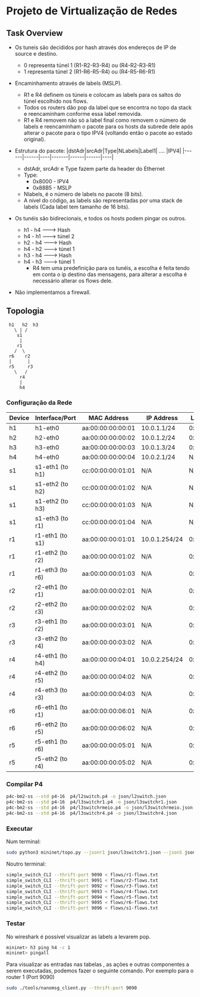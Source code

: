 # Projeto de Virtualização de Redes

## Task Overview 
- Os tuneis são decididos por hash através dos endereços de IP de source e destino.
  - 0 representa túnel 1 (R1-R2-R3-R4)  ou  (R4-R2-R3-R1)
  - 1 representa túnel 2 (R1-R6-R5-R4)  ou  (R4-R5-R6-R1)
- Encaminhamento através de labels (MSLP).
  - R1 e R4 definem os túneis e colocam as labels para os saltos do túnel escolhido nos flows.
  - Todos os routers dão pop da label que se encontra no topo da stack e reencaminham conforme essa label removida.
  - R1 e R4 removem não só a label final como removem o número de labels e reencaminham o pacote para os hosts da subrede dele após alterar o pacote para o tipo IPV4 (voltando então o pacote ao estado original).
- Estrutura do pacote:
  |dstAdr|srcAdr|Type|NLabels|Label1| .... |IPV4|
  |------|------|----|-------|------|------|----|
  - dstAdr, srcAdr e Type fazem parte da header do Ethernet
  - Type:
    - 0x8000 - IPV4
    - 0x88B5 - MSLP
  - Nlabels, é o número de labels no pacote (8 bits).
  - A nível do código, as labels são representadas por uma stack de labels (Cada label tem tamanho de 16 bits).

- Os tunéis são bidirecionais, e todos os hosts podem pingar os outros.
  - h1 - h4 ---> Hash
  - h4 - h1 ---> túnel 2
  - h2 - h4 ---> Hash
  - h4 - h2 ---> túnel 1
  - h3 - h4 ---> Hash
  - h4 - h3 ---> túnel 1
    - R4 tem uma predefinição para os tunéis, a escolha é feita tendo em conta o ip destino das mensagens, para alterar a escolha é necessário alterar os flows dele.
  
- Não implementamos a firewall.

## Topologia
     h1   h2  h3
       \ | /
        s1
         |
        r1
       /  \
     r6    r2
     |      |
     r5     r3
       \   /
         r4
         |
         h4

### Configuração da Rede

| Device   | Interface/Port        | MAC Address          | IP Address       | Labels |
|----------|-----------------------|----------------------|------------------|--------|
| h1       | h1-eth0              | aa:00:00:00:00:01   | 10.0.1.1/24        | 0x0010 |
| h2       | h2-eth0              | aa:00:00:00:00:02   | 10.0.1.2/24        | 0x0020 |
| h3       | h3-eth0              | aa:00:00:00:00:03   | 10.0.1.3/24        | 0x0030 |
| h4       | h4-eth0              | aa:00:00:00:00:04   | 10.0.2.1/24        | N/A    |
| s1       | s1-eth1 (to h1)      | cc:00:00:00:01:01   | N/A                | N/A    |
| s1       | s1-eth2 (to h2)      | cc:00:00:00:01:02   | N/A                | N/A    |
| s1       | s1-eth2 (to h3)      | cc:00:00:00:01:03   | N/A                | N/A    |
| s1       | s1-eth3 (to r1)      | cc:00:00:00:01:04   | N/A                | N/A    |
| r1       | r1-eth1 (to s1)      | aa:00:00:00:01:01   | 10.0.1.254/24      | 0x1010 |
| r1       | r1-eth2 (to r2)      | aa:00:00:00:01:02   | N/A                | 0x1020 |
| r1       | r1-eth3 (to r6)      | aa:00:00:00:01:03   | N/A                | 0x1030 |
| r2       | r2-eth1 (to r1)      | aa:00:00:00:02:01   | N/A                | 0x2010 |
| r2       | r2-eth2 (to r3)      | aa:00:00:00:02:02   | N/A                | 0x2020 |
| r3       | r3-eth1 (to r2)      | aa:00:00:00:03:01   | N/A                | 0x3010 |
| r3       | r3-eth2 (to r4)      | aa:00:00:00:03:02   | N/A                | 0x3020 |
| r4       | r4-eth1 (to h4)      | aa:00:00:00:04:01   | 10.0.2.254/24      | 0x4010 |
| r4       | r4-eth2 (to r5)      | aa:00:00:00:04:02   | N/A                | 0x4020 |
| r4       | r4-eth3 (to r3)      | aa:00:00:00:04:03   | N/A                | 0x4030 |
| r6       | r6-eth1 (to r1)      | aa:00:00:00:06:01   | N/A                | 0x6010 |
| r6       | r6-eth2 (to r5)      | aa:00:00:00:06:02   | N/A                | 0x6020 |
| r5       | r5-eth1 (to r6)      | aa:00:00:00:05:01   | N/A                | 0x5010 |
| r5       | r5-eth2 (to r4)      | aa:00:00:00:05:02   | N/A                | 0x5020 |

### Compilar P4 
```bash
p4c-bm2-ss --std p4-16  p4/l2switch.p4 -o json/l2switch.json
p4c-bm2-ss --std p4-16  p4/l3switchr1.p4 -o json/l3switchr1.json
p4c-bm2-ss --std p4-16  p4/l3switchrmeio.p4 -o json/l3switchrmeio.json
p4c-bm2-ss --std p4-16  p4/l3switchr4.p4 -o json/l3switchr4.json
```

### Executar
Num terminal:
```bash
sudo python3 mininet/topo.py --jsonr1 json/l3switchr1.json --jsonS json/l2switch.json --jsonr4 json/l3switchr4.json --jsonrmeio json/l3switchrmeio.json
```

Noutro terminal:
```bash
simple_switch_CLI --thrift-port 9090 < flows/r1-flows.txt
simple_switch_CLI --thrift-port 9091 < flows/r2-flows.txt
simple_switch_CLI --thrift-port 9092 < flows/r3-flows.txt
simple_switch_CLI --thrift-port 9093 < flows/r4-flows.txt
simple_switch_CLI --thrift-port 9094 < flows/r5-flows.txt
simple_switch_CLI --thrift-port 9095 < flows/r6-flows.txt
simple_switch_CLI --thrift-port 9096 < flows/s1-flows.txt 
```

### Testar
No wireshark é possível visualizar as labels a levarem pop.
```bash
mininet> h3 ping h4 -c 1
mininet> pingall
```

Para visualizar as entradas nas tabelas , as ações e outras componentes a serem executadas, podemos fazer o seguinte comando.
Por exemplo para o router 1  (Port 9090)
```bash
sudo ./tools/nanomsg_client.py --thrift-port 9090
```
